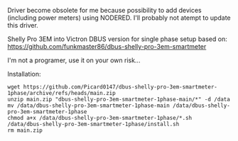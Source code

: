 Driver become obsolete for me because possibility to add devices (including power meters) using NODERED.
I'll probably not atempt to update this driver.



Shelly Pro 3EM into Victron DBUS version for single phase setup
based on: https://github.com/funkmaster86/dbus-shelly-pro-3em-smartmeter

I'm not a programer, use it on your own risk...

Installation:
```
wget https://github.com/Picard0147/dbus-shelly-pro-3em-smartmeter-1phase/archive/refs/heads/main.zip
unzip main.zip "dbus-shelly-pro-3em-smartmeter-1phase-main/*" -d /data
mv /data/dbus-shelly-pro-3em-smartmeter-1phase-main /data/dbus-shelly-pro-3em-smartmeter-1phase
chmod a+x /data/dbus-shelly-pro-3em-smartmeter-1phase/*.sh
/data/dbus-shelly-pro-3em-smartmeter-1phase/install.sh
rm main.zip
```
